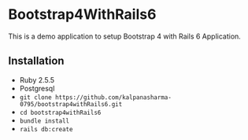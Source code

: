 # Bootstrap4WithRails6

This is a demo application to setup Bootstrap 4 with Rails 6 Application.

## Installation

  * Ruby 2.5.5
  * Postgresql
  * `git clone https://github.com/kalpanasharma-0795/bootstrap4withRails6.git`
  * `cd bootstrap4withRails6`
  * `bundle install`
  * `rails db:create`
